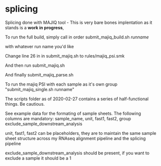 # splicing
Splicing done with MAJIQ tool - This is very bare bones implentation as it stands is a **work in progress**, 



To run the full build, simply call in order
submit_majiq_build.sh *runname* 

with whatever run name you'd like

Change line 26 in in submit_majiq.sh to rules/majiq_psi.smk

And then run submit_majiq.sh

And finally
submit_majiq_parse.sh
 
To run the majiq PSI with each sample as it's own group "submit_majiq_single.sh runname"

The scripts folder as of 2020-02-27 contains a series of half-functional things. Be cautious.

See example data for the formating of sample sheets.
The following columns are mandatory:
sample_name,
unit,
fast1,
fast2,
group
exclude_sample_downstream_analysis

unit, fast1, fast2 can be placeholders, they are to maintain the same sample sheet structure across my RNAseq alignment pipeline and the splicing pipeline

exclude_sample_downstream_analysis should be present, if you want to exclude a sample it should be a 1
